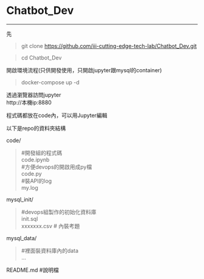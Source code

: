# Chatbot_Dev
--------------------------------------------

先  
>git clone https://github.com/iii-cutting-edge-tech-lab/Chatbot_Dev.git  

>cd Chatbot_Dev  

開啟環境流程(只供開發使用，只開啟jupyter跟mysql的container)  
>docker-compose up -d  

透過瀏覽器訪問jupyter  
http://本機ip:8880  

程式碼都放在code內，可以用Jupyter編輯  


以下是repo的資料夾結構  

code/  
>#開發組的程式碼  
>code.ipynb  
>#方便devops的開啟用成py檔  
>code.py  
>#裝API的log  
>my.log  <br>

mysql_init/  
>#devops組製作的初始化資料庫  
>init.sql  
>xxxxxxx.csv  # 內裝考題  

mysql_data/  
>#裡面裝資料庫內的data  
>...  

README.md  #說明檔  
